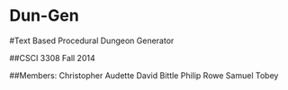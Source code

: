 Dun-Gen
=======

#Text Based Procedural Dungeon Generator

##CSCI 3308 Fall 2014

##Members:
Christopher Audette
David Bittle
Philip Rowe
Samuel Tobey
